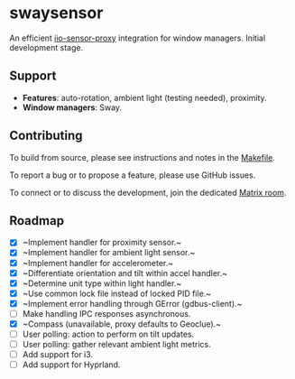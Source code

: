 # swaysensor

An efficient [iio-sensor-proxy](https://gitlab.freedesktop.org/hadess/iio-sensor-proxy/) integration for window managers. Initial development stage.

## Support

- **Features**: auto-rotation, ambient light (testing needed), proximity.
- **Window managers**: Sway.

## Contributing

To build from source, please see instructions and notes in the [Makefile](./Makefile).

To report a bug or to propose a feature, please use GitHub issues.

To connect or to discuss the development, join the dedicated [Matrix room](https://matrix.to/#/#swaysensor:envs.net).

## Roadmap

- [x] ~Implement handler for proximity sensor.~
- [x] ~Implement handler for ambient light sensor.~
- [x] ~Implement handler for accelerometer.~
- [x] ~Differentiate orientation and tilt within accel handler.~
- [x] ~Determine unit type within light handler.~
- [x] ~Use common lock file instead of locked PID file.~
- [x] ~Implement error handling through GError (gdbus-client).~
- [ ] Make handling IPC responses asynchronous.
- [x] ~Compass (unavailable, proxy defaults to Geoclue).~
- [ ] User polling: action to perform on tilt updates.
- [ ] User polling: gather relevant ambient light metrics.
- [ ] Add support for i3.
- [ ] Add support for Hyprland.

